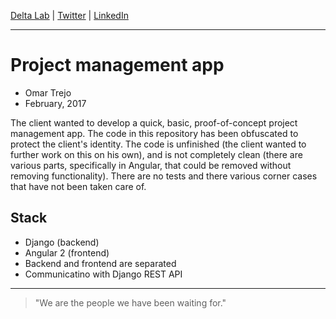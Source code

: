 
[Delta Lab](https://links.deltalab.ai/website) | [Twitter](https://links.deltalab.ai/twitter) | [LinkedIn](https://links.deltalab.ai/linkedin)

---

# Project management app

- Omar Trejo
- February, 2017

The client wanted to develop a quick, basic, proof-of-concept project management
app. The code in this repository has been obfuscated to protect the client's
identity. The code is unfinished (the client wanted to further work on this on
his own), and is not completely clean (there are various parts, specifically in
Angular, that could be removed without removing functionality). There are no
tests and there various corner cases that have not been taken care of.

## Stack

- Django (backend)
- Angular 2 (frontend)
- Backend and frontend are separated
- Communicatino with Django REST API

---

> "We are the people we have been waiting for."
